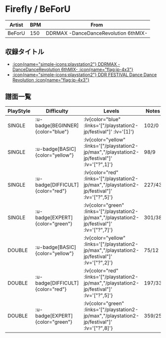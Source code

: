 # Firefly / BeForU

|Artist|BPM|From|
|------|---|----|
|BeForU|150|DDRMAX -DanceDanceRevolution 6thMIX-|

## 収録タイトル

- [ :icon{name="simple-icons:playstation2"} DDRMAX -DanceDanceRevolution 6thMIX- :icon{name="flag:jp-4x3"} ](/playstation2-jp/max)
- [ :icon{name="simple-icons:playstation2"} DDR FESTIVAL Dance Dance Revolution :icon{name="flag:jp-4x3"} ](/playstation2-jp/festival)

## 譜面一覧

|PlayStyle|Difficulty|Levels|Notes|Movie|
|---------|----------|------|-----|-----|
|SINGLE| :u-badge[BEGINNER]{color="blue"} | :lv{color="blue" :links='["/playstation2-jp/festival"]' :lv='[1]'} |102/0||
|SINGLE| :u-badge[BASIC]{color="yellow"} | :lv{color="yellow" :links='["/playstation2-jp/max","/playstation2-jp/festival"]' :lv='["?",1]'} |98/9||
|SINGLE| :u-badge[DIFFICULT]{color="red"} | :lv{color="red" :links='["/playstation2-jp/max","/playstation2-jp/festival"]' :lv='["?",5]'} |227/43||
|SINGLE| :u-badge[EXPERT]{color="green"} | :lv{color="green" :links='["/playstation2-jp/max","/playstation2-jp/festival"]' :lv='["?",7]'} |301/38||
|DOUBLE| :u-badge[BASIC]{color="yellow"} | :lv{color="yellow" :links='["/playstation2-jp/max","/playstation2-jp/festival"]' :lv='["?",2]'} |75/12||
|DOUBLE| :u-badge[DIFFICULT]{color="red"} | :lv{color="red" :links='["/playstation2-jp/max","/playstation2-jp/festival"]' :lv='["?",5]'} |197/33||
|DOUBLE| :u-badge[EXPERT]{color="green"} | :lv{color="green" :links='["/playstation2-jp/max","/playstation2-jp/festival"]' :lv='["?",8]'} |359/25||
